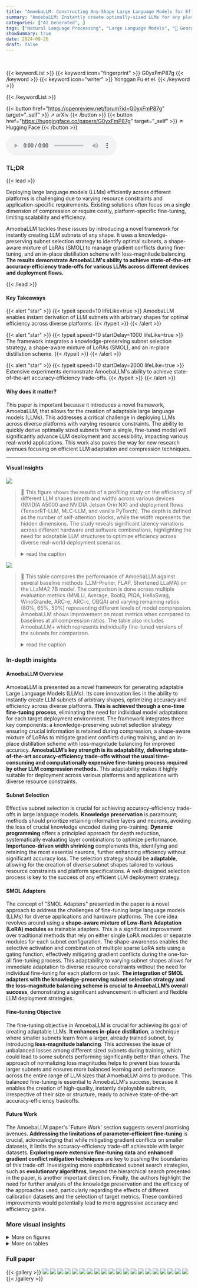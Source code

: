 ```yaml
---
title: "AmoebaLLM: Constructing Any-Shape Large Language Models for Efficient and Instant Deployment"
summary: "AmoebaLLM: Instantly create optimally-sized LLMs for any platform!"
categories: ["AI Generated", ]
tags: ["Natural Language Processing", "Large Language Models", "🏢 Georgia Institute of Technology",]
showSummary: true
date: 2024-09-26
draft: false
---
```


<br>

{{< keywordList >}}
{{< keyword icon="fingerprint" >}} G0yxFmP87g {{< /keyword >}}
{{< keyword icon="writer" >}} Yonggan Fu et el. {{< /keyword >}}
 
{{< /keywordList >}}

{{< button href="https://openreview.net/forum?id=G0yxFmP87g" target="_self" >}}
↗ arXiv
{{< /button >}}
{{< button href="https://huggingface.co/papers/G0yxFmP87g" target="_self" >}}
↗ Hugging Face
{{< /button >}}



<audio controls>
    <source src="https://ai-paper-reviewer.com/G0yxFmP87g/podcast.wav" type="audio/wav">
    Your browser does not support the audio element.
</audio>


### TL;DR


{{< lead >}}

Deploying large language models (LLMs) efficiently across different platforms is challenging due to varying resource constraints and application-specific requirements.  Existing solutions often focus on a single dimension of compression or require costly, platform-specific fine-tuning, limiting scalability and efficiency. 

AmoebaLLM tackles these issues by introducing a novel framework for instantly creating LLM subnets of any shape.  It uses a knowledge-preserving subnet selection strategy to identify optimal subnets, a shape-aware mixture of LoRAs (SMOL) to manage gradient conflicts during fine-tuning, and an in-place distillation scheme with loss-magnitude balancing.  **The results demonstrate AmoebaLLM's ability to achieve state-of-the-art accuracy-efficiency trade-offs for various LLMs across different devices and deployment flows.**

{{< /lead >}}


#### Key Takeaways

{{< alert "star" >}}
{{< typeit speed=10 lifeLike=true >}} AmoebaLLM enables instant derivation of LLM subnets with arbitrary shapes for optimal efficiency across diverse platforms. {{< /typeit >}}
{{< /alert >}}

{{< alert "star" >}}
{{< typeit speed=10 startDelay=1000 lifeLike=true >}} The framework integrates a knowledge-preserving subnet selection strategy, a shape-aware mixture of LoRAs (SMOL), and an in-place distillation scheme. {{< /typeit >}}
{{< /alert >}}

{{< alert "star" >}}
{{< typeit speed=10 startDelay=2000 lifeLike=true >}} Extensive experiments demonstrate AmoebaLLM's ability to achieve state-of-the-art accuracy-efficiency trade-offs. {{< /typeit >}}
{{< /alert >}}

#### Why does it matter?
This paper is important because it introduces a novel framework, AmoebaLLM, that allows for the creation of adaptable large language models (LLMs). This addresses a critical challenge in deploying LLMs across diverse platforms with varying resource constraints.  The ability to quickly derive optimally sized subnets from a single, fine-tuned model will significantly advance LLM deployment and accessibility, impacting various real-world applications. This work also paves the way for new research avenues focusing on efficient LLM adaptation and compression techniques.

------
#### Visual Insights



![](https://ai-paper-reviewer.com/G0yxFmP87g/figures_2_1.jpg)

> 🔼 This figure shows the results of a profiling study on the efficiency of different LLM shapes (depth and width) across various devices (NVIDIA A5000 and NVIDIA Jetson Orin NX) and deployment flows (TensorRT-LLM, MLC-LLM, and vanilla PyTorch).  The depth is defined as the number of self-attention blocks, while the width represents the hidden dimensions.  The study reveals significant latency variations across different hardware and software combinations, highlighting the need for adaptable LLM structures to optimize efficiency across diverse real-world deployment scenarios.
> <details>
> <summary>read the caption</summary>
> Figure 1: The latency of LLaMA2 7B with scaled depth/width on various devices/deployment flows.
> </details>





![](https://ai-paper-reviewer.com/G0yxFmP87g/tables_6_1.jpg)

> 🔼 This table compares the performance of AmoebaLLM against several baseline methods (LLM-Pruner, FLAP, Shortened LLaMA) on the LLaMA2 7B model.  The comparison is done across multiple evaluation metrics (MMLU, Average, BoolQ, PIQA, HellaSwag, WinoGrande, ARC-e, ARC-c, OBQA) and varying remaining ratios (80%, 65%, 50%) representing different levels of model compression.  AmoebaLLM shows improvement on most metrics when compared to baselines at all compression ratios. The table also includes AmoebaLLM+ which represents individually fine-tuned versions of the subnets for comparison.
> <details>
> <summary>read the caption</summary>
> Table 1: Compare with baseline methods under varying remaining ratios on LLaMA2 7B.
> </details>





### In-depth insights


#### AmoebaLLM Overview
AmoebaLLM is presented as a novel framework for generating adaptable Large Language Models (LLMs).  Its core innovation lies in the ability to instantly create LLM subnets of arbitrary shapes, optimizing accuracy and efficiency across diverse platforms. **This is achieved through a one-time fine-tuning process**, eliminating the need for individual model adaptations for each target deployment environment. The framework integrates three key components: a knowledge-preserving subnet selection strategy ensuring crucial information is retained during compression, a shape-aware mixture of LoRAs to mitigate gradient conflicts during training, and an in-place distillation scheme with loss-magnitude balancing for improved accuracy.  **AmoebaLLM’s key strength is its adaptability, delivering state-of-the-art accuracy-efficiency trade-offs without the usual time-consuming and computationally expensive fine-tuning process required by other LLM compression methods.** This adaptability makes it highly suitable for deployment across various platforms and applications with diverse resource constraints.

#### Subnet Selection
Effective subnet selection is crucial for achieving accuracy-efficiency trade-offs in large language models.  **Knowledge preservation** is paramount; methods should prioritize retaining informative layers and neurons, avoiding the loss of crucial knowledge encoded during pre-training.  **Dynamic programming** offers a principled approach for depth reduction, systematically evaluating layer combinations to optimize performance.  **Importance-driven width shrinking** complements this, identifying and retaining the most essential neurons, further enhancing efficiency without significant accuracy loss. The selection strategy should be **adaptable**, allowing for the creation of diverse subnet shapes tailored to various resource constraints and platform specifications.  A well-designed selection process is key to the success of any efficient LLM deployment strategy.

#### SMOL Adapters
The concept of "SMOL Adapters" presented in the paper is a novel approach to address the challenges of fine-tuning large language models (LLMs) for diverse applications and hardware platforms.  The core idea revolves around using a **shape-aware mixture of Low-Rank Adaptation (LoRA) modules** as trainable adapters. This is a significant improvement over traditional methods that rely on either single LoRA modules or separate modules for each subnet configuration. The shape-awareness enables the selective activation and combination of multiple sparse LoRA sets using a gating function, effectively mitigating gradient conflicts during the one-for-all fine-tuning process.  This adaptability to varying subnet shapes allows for immediate adaptation to diverse resource constraints without the need for individual fine-tuning for each platform or task.  **The integration of SMOL adapters with the knowledge-preserving subnet selection strategy and the loss-magnitude balancing scheme is crucial to AmoebaLLM’s overall success**, demonstrating a significant advancement in efficient and flexible LLM deployment strategies.

#### Fine-tuning Objective
The fine-tuning objective in AmoebaLLM is crucial for achieving its goal of creating adaptable LLMs.  **It enhances in-place distillation**, a technique where smaller subnets learn from a larger, already trained subnet, by introducing **loss-magnitude balancing**.  This addresses the issue of unbalanced losses among different sized subnets during training, which could lead to some subnets performing significantly better than others.  The approach of normalizing loss magnitudes helps to prevent bias towards larger subnets and ensures more balanced learning and performance across the entire range of LLM sizes that AmoebaLLM aims to produce.  This balanced fine-tuning is essential to AmoebaLLM's success, because it enables the creation of high-quality, instantly deployable subnets, irrespective of their size or structure, ready to achieve state-of-the-art accuracy-efficiency tradeoffs.

#### Future Work
The AmoebaLLM paper's 'Future Work' section suggests several promising avenues.  **Addressing the limitations of parameter-efficient fine-tuning** is crucial, acknowledging that while mitigating gradient conflicts on smaller datasets, it limits the accuracy-efficiency trade-off achievable with larger datasets.  **Exploring more extensive fine-tuning data** and **enhanced gradient conflict mitigation techniques** are key to pushing the boundaries of this trade-off.  Investigating more sophisticated subnet search strategies, such as **evolutionary algorithms**, beyond the hierarchical search presented in the paper, is another important direction.  Finally, the authors highlight the need for further analysis of the knowledge preservation and the efficacy of the approaches used, particularly regarding the effects of different calibration datasets and the selection of target metrics.  These combined improvements would potentially lead to more aggressive accuracy and efficiency gains.


### More visual insights

<details>
<summary>More on figures
</summary>


![](https://ai-paper-reviewer.com/G0yxFmP87g/figures_3_1.jpg)

> 🔼 This figure illustrates the two-stage process of AmoebaLLM. Stage 1 focuses on the knowledge-preserving subnet selection using dynamic programming for depth shrinking and an importance-driven method for width shrinking.  The output is a subnet selection strategy. Stage 2 performs one-for-all fine-tuning using a shape-aware mixture of LoRAs (SMOL) and in-place distillation with loss-magnitude balancing. The result is a set of subnets with diverse shapes.
> <details>
> <summary>read the caption</summary>
> Figure 2: An overview of our AmoebaLLM framework: (a) Stage 1: Generate the subnet selection strategy; (b) Stage 2: One-for-all fine-tuning. Zoom in for a better view.
> </details>



![](https://ai-paper-reviewer.com/G0yxFmP87g/figures_7_1.jpg)

> 🔼 This figure presents a comparison of AmoebaLLM's performance against state-of-the-art (SOTA) LLM compression methods on an NVIDIA A5000 GPU. The comparison focuses on the trade-off between accuracy and latency.  Two subfigures show the results for two different deployment flows: PyTorch and MLC-LLM.  Each subfigure shows how accuracy varies as a function of latency for AmoebaLLM, Shortened LLaMA, and FLAP, illustrating the relative performance and efficiency of each method.
> <details>
> <summary>read the caption</summary>
> Figure 3: Benchmark AmoebaLLM's achieved accuracy-latency trade-offs with SOTA LLM compression methods on an NVIDIA A5000 GPU.
> </details>



</details>




<details>
<summary>More on tables
</summary>


![](https://ai-paper-reviewer.com/G0yxFmP87g/tables_6_2.jpg)
> 🔼 This table compares the performance of AmoebaLLM with three baseline methods (LLM-Pruner, FLAP, Shortened LLaMA) on the Vicuna 7B v1.5 model across various downstream tasks.  The comparison is done under different remaining ratios (80%, 65%, and 50%), representing different model sizes.  The performance metrics include MMLU (Massive Multitask Language Understanding), Average (average score across all tasks), BoolQ (boolean question answering), PIQA (physical interaction question answering), HellaSwag (commonsense reasoning), Winogrande (commonsense reasoning), ARC-e (AI2 reasoning challenge - easy), ARC-c (AI2 reasoning challenge - challenge), and OBQA (openbook question answering).  AmoebaLLM is shown to outperform the baselines in various scenarios. The AmoebaLLM† rows show the results after individual fine-tuning for each subnet configuration, highlighting the effectiveness of the one-for-all approach.
> <details>
> <summary>read the caption</summary>
> Table 2: Compare with baseline methods under varying remaining ratios on Vicuna 7B v1.5.
> </details>

![](https://ai-paper-reviewer.com/G0yxFmP87g/tables_7_1.jpg)
> 🔼 This table presents an ablation study on the effectiveness of the dynamic programming (DP)-based depth shrinking method used in AmoebaLLM.  It compares the performance of AmoebaLLM's DP-based approach against two other methods: Unreasonable [33] and ShortenLLaMA [9]. The results are shown for different numbers of remaining layers (from 24 to 16) and are measured using two metrics: perplexity (PPL) on the Wikitext2 dataset and accuracy on the MMLU dataset. This comparison aims to demonstrate the advantage of AmoebaLLM's knowledge-preserving subnet selection strategy in maintaining model performance while reducing the depth.
> <details>
> <summary>read the caption</summary>
> Table 3: Ablation Study on the effectiveness of the DP-based depth shrinking on LLaMA2 7B.
> </details>

![](https://ai-paper-reviewer.com/G0yxFmP87g/tables_7_2.jpg)
> 🔼 This table presents the ablation study of different components of AmoebaLLM on LLaMA2 7B. It compares the performance of different configurations of AmoebaLLM against the baseline (per-subnet fine-tuning) across three different depth settings: 32, 24, and 20.  The configurations tested include removing SMOL adapter, removing SMOL and replacing with standard LoRA, removing the loss-magnitude balancing scheme.  The results (Wikitext2 perplexity and MMLU accuracy) are shown for each configuration and depth, demonstrating the individual contributions of each AmoebaLLM component to the overall performance.
> <details>
> <summary>read the caption</summary>
> Table 4: Ablation Study on different components in our AmoebaLLM on LLaMA2 7B.
> </details>

![](https://ai-paper-reviewer.com/G0yxFmP87g/tables_8_1.jpg)
> 🔼 This table presents an ablation study on the choice of calibration datasets for the DP-based depth shrinking method used in the AmoebaLLM framework. It shows the results of using three different calibration datasets (BookCorpus, Wikitext2, and MMLU) for training LLMs with varying numbers of layers (32, 24, and 20).  The results are shown both before fine-tuning and after fine-tuning.  The goal is to determine which calibration dataset is most effective for maintaining both accuracy and language modeling capabilities after compressing the LLM.
> <details>
> <summary>read the caption</summary>
> Table 5: Ablation Study on the selection of calibration datasets on LLaMA2 7B.
> </details>

</details>




### Full paper

{{< gallery >}}
<img src="https://ai-paper-reviewer.com/G0yxFmP87g/1.png" class="grid-w50 md:grid-w33 xl:grid-w25" />
<img src="https://ai-paper-reviewer.com/G0yxFmP87g/2.png" class="grid-w50 md:grid-w33 xl:grid-w25" />
<img src="https://ai-paper-reviewer.com/G0yxFmP87g/3.png" class="grid-w50 md:grid-w33 xl:grid-w25" />
<img src="https://ai-paper-reviewer.com/G0yxFmP87g/4.png" class="grid-w50 md:grid-w33 xl:grid-w25" />
<img src="https://ai-paper-reviewer.com/G0yxFmP87g/5.png" class="grid-w50 md:grid-w33 xl:grid-w25" />
<img src="https://ai-paper-reviewer.com/G0yxFmP87g/6.png" class="grid-w50 md:grid-w33 xl:grid-w25" />
<img src="https://ai-paper-reviewer.com/G0yxFmP87g/7.png" class="grid-w50 md:grid-w33 xl:grid-w25" />
<img src="https://ai-paper-reviewer.com/G0yxFmP87g/8.png" class="grid-w50 md:grid-w33 xl:grid-w25" />
<img src="https://ai-paper-reviewer.com/G0yxFmP87g/9.png" class="grid-w50 md:grid-w33 xl:grid-w25" />
<img src="https://ai-paper-reviewer.com/G0yxFmP87g/10.png" class="grid-w50 md:grid-w33 xl:grid-w25" />
<img src="https://ai-paper-reviewer.com/G0yxFmP87g/11.png" class="grid-w50 md:grid-w33 xl:grid-w25" />
<img src="https://ai-paper-reviewer.com/G0yxFmP87g/12.png" class="grid-w50 md:grid-w33 xl:grid-w25" />
<img src="https://ai-paper-reviewer.com/G0yxFmP87g/13.png" class="grid-w50 md:grid-w33 xl:grid-w25" />
<img src="https://ai-paper-reviewer.com/G0yxFmP87g/14.png" class="grid-w50 md:grid-w33 xl:grid-w25" />
<img src="https://ai-paper-reviewer.com/G0yxFmP87g/15.png" class="grid-w50 md:grid-w33 xl:grid-w25" />
<img src="https://ai-paper-reviewer.com/G0yxFmP87g/16.png" class="grid-w50 md:grid-w33 xl:grid-w25" />
<img src="https://ai-paper-reviewer.com/G0yxFmP87g/17.png" class="grid-w50 md:grid-w33 xl:grid-w25" />
<img src="https://ai-paper-reviewer.com/G0yxFmP87g/18.png" class="grid-w50 md:grid-w33 xl:grid-w25" />
<img src="https://ai-paper-reviewer.com/G0yxFmP87g/19.png" class="grid-w50 md:grid-w33 xl:grid-w25" />
<img src="https://ai-paper-reviewer.com/G0yxFmP87g/20.png" class="grid-w50 md:grid-w33 xl:grid-w25" />
{{< /gallery >}}